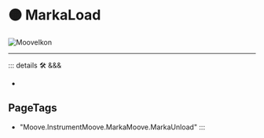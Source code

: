 # 🟠 <motor>MarkaLoad</motor>

![MooveIkon](/BetaIkon/Mooves_Ikon.png)

---

<!-- =================================================== -->
<!-- =================================================== -->
<!-- =================================================== -->
<!-- =================================================== -->
<!-- =================================================== -->
::: details 🛠 <dev>&&&</dev>

-

<h2>PageTags</h2>

- "Moove.InstrumentMoove.MarkaMoove.MarkaUnload"
:::
